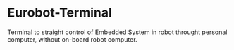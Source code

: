 # Eurobot-Terminal
Terminal to straight control of Embedded System in robot throught personal computer, without on-board robot computer.
